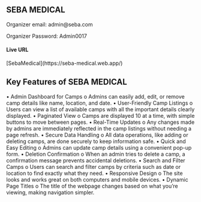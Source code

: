 <h2>SEBA MEDICAL</h2>


<p>Organizer email: admin@seba.com</p>
<p>Organizer Password: Admin0017</p>
<h4>Live URL</h4>
[SebaMedical](https://seba-medical.web.app/)

<h2>Key Features of SEBA MEDICAL</h2>

•	Admin Dashboard for Camps
o	Admins can easily add, edit, or remove camp details like name, location, and date.
•	User-Friendly Camp Listings
o	Users can view a list of available camps with all the important details clearly displayed.
•	Paginated View
o	Camps are displayed 10 at a time, with simple buttons to move between pages.
•	Real-Time Updates
o	Any changes made by admins are immediately reflected in the camp listings without needing a page refresh.
•	Secure Data Handling
o	All data operations, like adding or deleting camps, are done securely to keep information safe.
•	Quick and Easy Editing
o	Admins can update camp details using a convenient pop-up form.
•	Deletion Confirmation
o	When an admin tries to delete a camp, a confirmation message prevents accidental deletions.
•	Search and Filter Camps
o	Users can search and filter camps by criteria such as date or location to find exactly what they need.
•	Responsive Design
o	The site looks and works great on both computers and mobile devices.
•	Dynamic Page Titles
o	The title of the webpage changes based on what you’re viewing, making navigation simpler.




